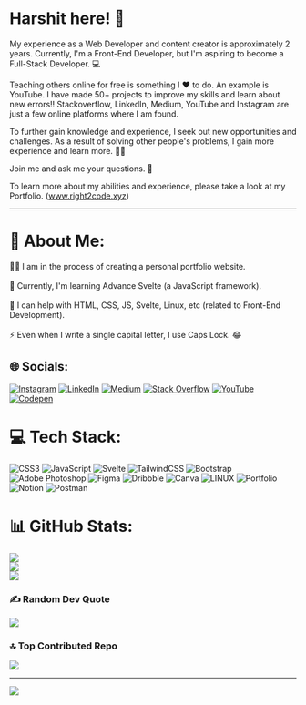 
# Harshit here! 👋
 My experience as a Web Developer and content creator is approximately 2 years.
Currently, I'm a Front-End Developer, but I'm aspiring to become a Full-Stack Developer. 💻

Teaching others online for free is something I ❤️ to do. An example is YouTube.
I have made 50+ projects to improve my skills and learn about new errors!!
Stackoverflow, LinkedIn, Medium, YouTube and Instagram are just a few online platforms where I am found.

To further gain knowledge and experience, I seek out new opportunities and challenges.
As a result of solving other people's problems, I gain more experience and learn more. 🕵️‍♂️

Join me and ask me your questions. 🙋

To learn more about my abilities and experience, please take a look at my Portfolio. (www.right2code.xyz)

------------------------------------------------------------------------------

# 💫 About Me:
👨‍🔧 I am in the process of creating a personal portfolio website. <br><br>🌱 Currently, I'm learning Advance Svelte (a JavaScript framework).<br><br>💬 I can help with HTML, CSS, JS, Svelte, Linux, etc (related to Front-End Development).<br><br>⚡ Even when I write a single capital letter, I use Caps Lock. 😂


## 🌐 Socials:
[![Instagram](https://img.shields.io/badge/Instagram-%23E4405F.svg?logo=Instagram&logoColor=white)](https://instagram.com/right_2_code) [![LinkedIn](https://img.shields.io/badge/LinkedIn-%230077B5.svg?logo=linkedin&logoColor=white)](https://www.linkedin.com/in/right-2-code-aa59a1278/) [![Medium](https://img.shields.io/badge/Medium-12100E?logo=medium&logoColor=white)](https://medium.com/@right2code09) [![Stack Overflow](https://img.shields.io/badge/-Stackoverflow-FE7A16?logo=stack-overflow&logoColor=white)](https://stackoverflow.com/users/21973458/right-2-code) [![YouTube](https://img.shields.io/badge/YouTube-%23FF0000.svg?logo=YouTube&logoColor=white)](https://www.youtube.com/@Right2Code-09) [![Codepen](https://img.shields.io/badge/Codepen-000000?style=for-the-badge&logo=codepen&logoColor=white)](https://codepen.io/Right-2-Code) 

# 💻 Tech Stack:
![CSS3](https://img.shields.io/badge/css3-%231572B6.svg?style=plastic&logo=css3&logoColor=white) ![JavaScript](https://img.shields.io/badge/javascript-%23323330.svg?style=plastic&logo=javascript&logoColor=%23F7DF1E) ![Svelte](https://img.shields.io/badge/svelte-%23f1413d.svg?style=plastic&logo=svelte&logoColor=white) ![TailwindCSS](https://img.shields.io/badge/tailwindcss-%2338B2AC.svg?style=plastic&logo=tailwind-css&logoColor=white) ![Bootstrap](https://img.shields.io/badge/bootstrap-%23563D7C.svg?style=plastic&logo=bootstrap&logoColor=white) ![Adobe Photoshop](https://img.shields.io/badge/adobephotoshop-%2331A8FF.svg?style=plastic&logo=adobephotoshop&logoColor=white) 	![Figma](https://img.shields.io/badge/figma-%23F24E1E.svg?style=plastic&logo=figma&logoColor=white) ![Dribbble](https://img.shields.io/badge/Dribbble-EA4C89?style=plastic&logo=dribbble&logoColor=white) ![Canva](https://img.shields.io/badge/Canva-%2300C4CC.svg?style=plastic&logo=Canva&logoColor=white) ![LINUX](https://img.shields.io/badge/Linux-FCC624?style=plastic&logo=linux&logoColor=black) ![Portfolio](https://img.shields.io/badge/Portfolio-%23000000.svg?style=plastic&logo=firefox&logoColor=#FF7139) ![Notion](https://img.shields.io/badge/Notion-%23000000.svg?style=plastic&logo=notion&logoColor=white) ![Postman](https://img.shields.io/badge/Postman-FF6C37?style=plastic&logo=postman&logoColor=white)
# 📊 GitHub Stats:
![](https://github-readme-stats.vercel.app/api?username=Right2Code-09&theme=tokyonight&hide_border=false&include_all_commits=false&count_private=false)<br/>
![](https://github-readme-streak-stats.herokuapp.com/?user=Right2Code-09&theme=tokyonight&hide_border=false)<br/>
![](https://github-readme-stats.vercel.app/api/top-langs/?username=Right2Code-09&theme=tokyonight&hide_border=false&include_all_commits=false&count_private=false&layout=compact)

### ✍️ Random Dev Quote
![](https://quotes-github-readme.vercel.app/api?type=horizontal&theme=radical)

### 🔝 Top Contributed Repo
![](https://github-contributor-stats.vercel.app/api?username=Right2Code-09&limit=5&theme=tokyonight&combine_all_yearly_contributions=true)

---
[![](https://visitcount.itsvg.in/api?id=Right2Code-09&icon=0&color=0)](https://visitcount.itsvg.in)

<!-- Proudly created with GPRM ( https://gprm.itsvg.in ) -->
